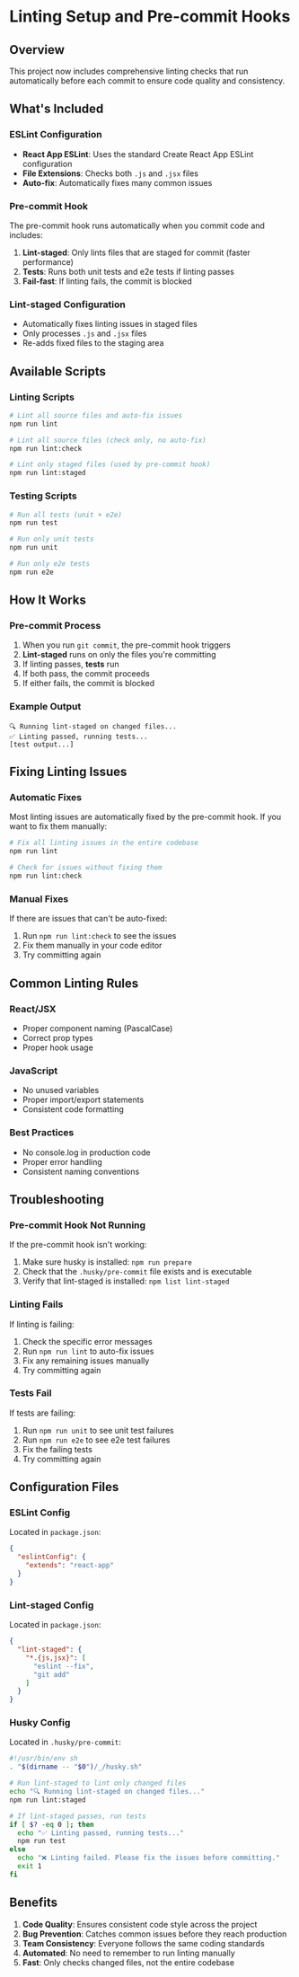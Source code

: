 # Linting Setup and Pre-commit Hooks

## Overview

This project now includes comprehensive linting checks that run automatically before each commit to ensure code quality and consistency.

## What's Included

### ESLint Configuration
- **React App ESLint**: Uses the standard Create React App ESLint configuration
- **File Extensions**: Checks both `.js` and `.jsx` files
- **Auto-fix**: Automatically fixes many common issues

### Pre-commit Hook
The pre-commit hook runs automatically when you commit code and includes:

1. **Lint-staged**: Only lints files that are staged for commit (faster performance)
2. **Tests**: Runs both unit tests and e2e tests if linting passes
3. **Fail-fast**: If linting fails, the commit is blocked

### Lint-staged Configuration
- Automatically fixes linting issues in staged files
- Only processes `.js` and `.jsx` files
- Re-adds fixed files to the staging area

## Available Scripts

### Linting Scripts
```bash
# Lint all source files and auto-fix issues
npm run lint

# Lint all source files (check only, no auto-fix)
npm run lint:check

# Lint only staged files (used by pre-commit hook)
npm run lint:staged
```

### Testing Scripts
```bash
# Run all tests (unit + e2e)
npm run test

# Run only unit tests
npm run unit

# Run only e2e tests
npm run e2e
```

## How It Works

### Pre-commit Process
1. When you run `git commit`, the pre-commit hook triggers
2. **Lint-staged** runs on only the files you're committing
3. If linting passes, **tests** run
4. If both pass, the commit proceeds
5. If either fails, the commit is blocked

### Example Output
```
🔍 Running lint-staged on changed files...
✅ Linting passed, running tests...
[test output...]
```

## Fixing Linting Issues

### Automatic Fixes
Most linting issues are automatically fixed by the pre-commit hook. If you want to fix them manually:

```bash
# Fix all linting issues in the entire codebase
npm run lint

# Check for issues without fixing them
npm run lint:check
```

### Manual Fixes
If there are issues that can't be auto-fixed:

1. Run `npm run lint:check` to see the issues
2. Fix them manually in your code editor
3. Try committing again

## Common Linting Rules

### React/JSX
- Proper component naming (PascalCase)
- Correct prop types
- Proper hook usage

### JavaScript
- No unused variables
- Proper import/export statements
- Consistent code formatting

### Best Practices
- No console.log in production code
- Proper error handling
- Consistent naming conventions

## Troubleshooting

### Pre-commit Hook Not Running
If the pre-commit hook isn't working:

1. Make sure husky is installed: `npm run prepare`
2. Check that the `.husky/pre-commit` file exists and is executable
3. Verify that lint-staged is installed: `npm list lint-staged`

### Linting Fails
If linting is failing:

1. Check the specific error messages
2. Run `npm run lint` to auto-fix issues
3. Fix any remaining issues manually
4. Try committing again

### Tests Fail
If tests are failing:

1. Run `npm run unit` to see unit test failures
2. Run `npm run e2e` to see e2e test failures
3. Fix the failing tests
4. Try committing again

## Configuration Files

### ESLint Config
Located in `package.json`:
```json
{
  "eslintConfig": {
    "extends": "react-app"
  }
}
```

### Lint-staged Config
Located in `package.json`:
```json
{
  "lint-staged": {
    "*.{js,jsx}": [
      "eslint --fix",
      "git add"
    ]
  }
}
```

### Husky Config
Located in `.husky/pre-commit`:
```bash
#!/usr/bin/env sh
. "$(dirname -- "$0")/_/husky.sh"

# Run lint-staged to lint only changed files
echo "🔍 Running lint-staged on changed files..."
npm run lint:staged

# If lint-staged passes, run tests
if [ $? -eq 0 ]; then
  echo "✅ Linting passed, running tests..."
  npm run test
else
  echo "❌ Linting failed. Please fix the issues before committing."
  exit 1
fi
```

## Benefits

1. **Code Quality**: Ensures consistent code style across the project
2. **Bug Prevention**: Catches common issues before they reach production
3. **Team Consistency**: Everyone follows the same coding standards
4. **Automated**: No need to remember to run linting manually
5. **Fast**: Only checks changed files, not the entire codebase
